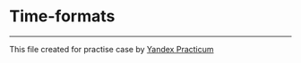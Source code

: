 # Time-formats

---

This file created for practise case by [Yandex Practicum](https://practicum.yandex.ru/trainer/git-basics/lesson/b980e3ff-cbc1-4c3d-87f9-8d708e9e121d/)
